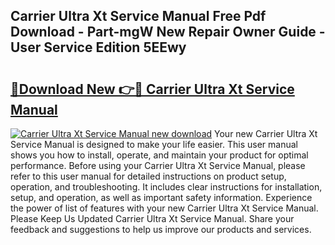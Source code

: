 ## Carrier Ultra Xt Service Manual Free Pdf Download - Part-mgW New Repair Owner Guide - User Service Edition 5EEwy

# <h2><a href="http://bc62080.oget.top/?id=Carrier+Ultra+Xt+Service+Manual">🔗Download New 👉🔴 Carrier Ultra Xt Service Manual</a></h2>

[![Carrier Ultra Xt Service Manual new download](https://i.imgur.com/5g1atiW.png)](http://bc62080.oget.top/?id=Carrier+Ultra+Xt+Service+Manual)
Your new Carrier Ultra Xt Service Manual is designed to make your life easier. This user manual shows you how to install, operate, and maintain your product for optimal performance. Before using your Carrier Ultra Xt Service Manual, please refer to this user manual for detailed instructions on product setup, operation, and troubleshooting. It includes clear instructions for installation, setup, and operation, as well as important safety information. Experience the power of list of features with your new Carrier Ultra Xt Service Manual. Please Keep Us Updated Carrier Ultra Xt Service Manual. Share your feedback and suggestions to help us improve our products and services.
